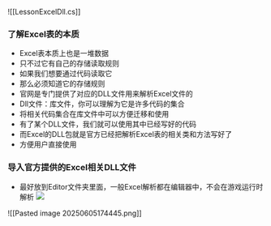 ![[LessonExcelDll.cs]]

### 了解Excel表的本质
- Excel表本质上也是一堆数据
- 只不过它有自己的存储读取规则
- 如果我们想要通过代码读取它
- 那么必须知道它的存储规则
- 官网是专门提供了对应的DLL文件用来解析Excel文件的
- Dll文件：库文件，你可以理解为它是许多代码的集合
- 将相关代码集合在库文件中可以方便迁移和使用
- 有了某个DLL文件，我们就可以使用其中已经写好的代码
- 而Excel的DLL包就是官方已经把解析Excel表的相关类和方法写好了
- 方便用户直接使用

### 导入官方提供的Excel相关DLL文件
- 最好放到Editor文件夹里面，一般Excel解析都在编辑器中，不会在游戏运行时解析
![](https://linwentao785293209.github.io/images/%E6%95%B0%E6%8D%AE%E5%AD%98%E5%82%A8/%E6%95%B0%E6%8D%AE%E6%8C%81%E4%B9%85%E5%8C%96/Unity/08.Binary%E5%AE%9E%E8%B7%B5%E9%A1%B9%E7%9B%AE/2.%E7%9F%A5%E8%AF%86%E7%82%B9%E8%A1%A5%E5%85%85-ExcelDll%E5%8C%85%E5%AF%BC%E5%85%A5/1.png)

![[Pasted image 20250605174445.png]]

